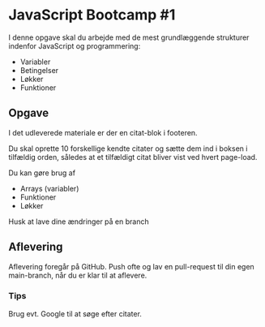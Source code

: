 # JavaScript Bootcamp #1
I denne opgave skal du arbejde med de mest grundlæggende strukturer indenfor JavaScript og programmering:
- Variabler
- Betingelser
- Løkker
- Funktioner

## Opgave
I det udleverede materiale er der en citat-blok i footeren.

Du skal oprette 10 forskellige kendte citater og sætte dem ind i boksen i tilfældig orden, således at et tilfældigt citat bliver vist ved hvert page-load.

Du kan gøre brug af
- Arrays (variabler)
- Funktioner
- Løkker

Husk at lave dine ændringer på en branch

## Aflevering
Aflevering foregår på GitHub. Push ofte og lav en pull-request til din egen main-branch, når du er klar til at aflevere.

### Tips
Brug evt. Google til at søge efter citater.